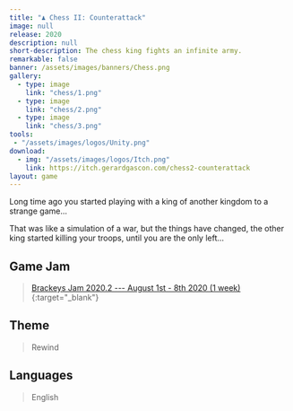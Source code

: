 ```yaml
---
title: "♟️ Chess II: Counterattack"
image: null
release: 2020
description: null
short-description: The chess king fights an infinite army.
remarkable: false
banner: /assets/images/banners/Chess.png
gallery:
  - type: image
    link: "chess/1.png"
  - type: image
    link: "chess/2.png"
  - type: image
    link: "chess/3.png"
tools:
 - "/assets/images/logos/Unity.png"
download:
  - img: "/assets/images/logos/Itch.png"
    link: https://itch.gerardgascon.com/chess2-counterattack
layout: game
---
```


Long time ago you started playing with a king of another kingdom to a strange game...

That was like a simulation of a war, but the things have changed, the other king started killing your troops, until you are the only left...

## Game Jam

> [Brackeys Jam 2020.2 --- August 1st - 8th 2020 (1 week)](https://itch.io/jam/brackeys-4/){:target="_blank"}

## Theme

> Rewind

## Languages

> English
